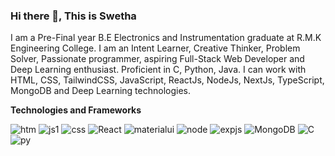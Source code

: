 ### Hi there 👋, This is Swetha

I am a Pre-Final year B.E Electronics and Instrumentation graduate at R.M.K Engineering College. I am an Intent Learner, Creative Thinker, Problem Solver, Passionate programmer, aspiring Full-Stack Web Developer and Deep Learning enthusiast. Proficient in C, Python, Java. I can work with HTML, CSS, TailwindCSS, JavaScript, ReactJs, NodeJs, NextJs, TypeScript, MongoDB and Deep Learning technologies.

**Technologies and Frameworks**

![htm](https://github.com/Swetha5021/Swetha5021/assets/110710815/fabe2052-94ac-404a-9543-6e970ca0fd5d)     ![js1](https://github.com/Swetha5021/Swetha5021/assets/110710815/a511315f-9675-4d6c-8b09-6b92556e4240)      ![css](https://github.com/Swetha5021/Swetha5021/assets/110710815/360939ae-4f13-43f0-9d24-1db1c68cd89c)      ![React](https://github.com/Swetha5021/Swetha5021/assets/110710815/14bbbc49-bf8e-4d4e-868b-10948e9f9731)
     ![materialui](https://github.com/Swetha5021/Swetha5021/assets/110710815/ea683231-8214-482a-8a95-7a73e111e2ef)     ![node](https://github.com/Swetha5021/Swetha5021/assets/110710815/55cc17d1-610c-4f40-b1e1-a16007e75608)     ![expjs](https://github.com/Swetha5021/Swetha5021/assets/110710815/8805af32-e352-4653-8070-76047cfdb7c8)     ![MongoDB](https://github.com/Swetha5021/Swetha5021/assets/110710815/8f8d5987-e4e0-4c23-a172-0b0bc1b73dbd)     ![C](https://github.com/Swetha5021/Swetha5021/assets/110710815/e812fe87-86cb-4360-9c50-162325271346)     ![py](https://github.com/Swetha5021/Swetha5021/assets/110710815/67751d1d-f958-4b38-a4dc-db6348cfc847)
